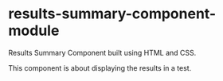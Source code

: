# results-summary-component-module
Results Summary Component built using HTML and CSS.

This component is about displaying the results in a test. 

